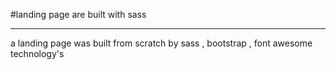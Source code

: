 #landing page are built with sass

----------
a landing page was built from scratch by sass , bootstrap , font awesome technology's 